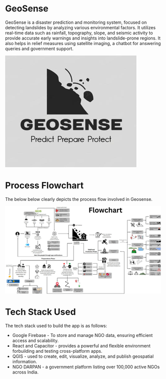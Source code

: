 # GeoSense
GeoSense is a disaster prediction and monitoring system, focused on detecting landslides by analyzing various environmental factors. It utilizes real-time data such as rainfall, topography, slope, and seismic activity to provide accurate early warnings and insights into landslide-prone regions. It also helps in relief measures using satellite imaging, a chatbot for answering queries and government support.

![GeoSense Logo](images/geosense_logo.jpeg)

# Process Flowchart
The below below clearly depicts the process flow involved in Geosense.

![GeoSense Flowchart](images/geosense_flowchart.jpg)

# Tech Stack Used
The tech stack used to build the app is as follows:
* Google Firebase - To store and manage NGO data, ensuring efficient access and scalability.
* React and Capacitor - provides a powerful and flexible environment forbuilding and testing cross-platform apps.
* QGIS - used to create, edit, visualize, analyze, and publish geospatial information.
* NGO DARPAN - a government platform listing over 100,000 active NGOs across India.
  
 
